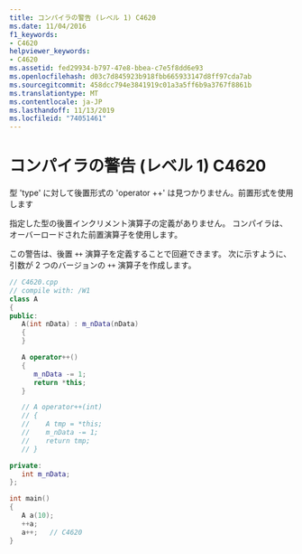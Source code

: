 ```yaml
---
title: コンパイラの警告 (レベル 1) C4620
ms.date: 11/04/2016
f1_keywords:
- C4620
helpviewer_keywords:
- C4620
ms.assetid: fed29934-b797-47e8-bbea-c7e5f8dd6e93
ms.openlocfilehash: d03c7d845923b918fbb665933147d8ff97cda7ab
ms.sourcegitcommit: 458dcc794e3841919c01a3a5ff6b9a3767f8861b
ms.translationtype: MT
ms.contentlocale: ja-JP
ms.lasthandoff: 11/13/2019
ms.locfileid: "74051461"
---
```

# <a name="compiler-warning-level-1-c4620"></a>コンパイラの警告 (レベル 1) C4620

型 'type' に対して後置形式の 'operator ++' は見つかりません。前置形式を使用します

指定した型の後置インクリメント演算子の定義がありません。 コンパイラは、オーバーロードされた前置演算子を使用します。

この警告は、後置 `++` 演算子を定義することで回避できます。 次に示すように、引数が 2 つのバージョンの `++` 演算子を作成します。

```cpp
// C4620.cpp
// compile with: /W1
class A
{
public:
   A(int nData) : m_nData(nData)
   {
   }

   A operator++()
   {
      m_nData -= 1;
      return *this;
   }

   // A operator++(int)
   // {
   //    A tmp = *this;
   //    m_nData -= 1;
   //    return tmp;
   // }

private:
   int m_nData;
};

int main()
{
   A a(10);
   ++a;
   a++;   // C4620
}
```